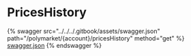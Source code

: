 # PricesHistory

{% swagger src="../../../.gitbook/assets/swagger.json" path="/polymarket/{account}/pricesHistory" method="get" %}
[swagger.json](../../../.gitbook/assets/swagger.json)
{% endswagger %}
